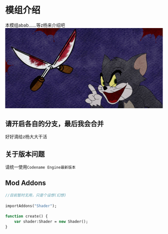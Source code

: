 # 模组介绍
本模组abab......等z杨来介绍吧
![](https://github.com/VapireMox/The-blood-WB--By-CNE/blob/YourDad/images/loadingMenu/1942menu.png)

## 请开启各自的分支，最后我会合并
好好滴给z杨大大干活

## 关于版本问题
请统一使用`Codename Engine最新版本`

## Mod Addons
```haxe
//目前暂时无用，只是个设想(幻想)

importAddons("Shader");

function create() {
    var shader:Shader = new Shader();
}
```
